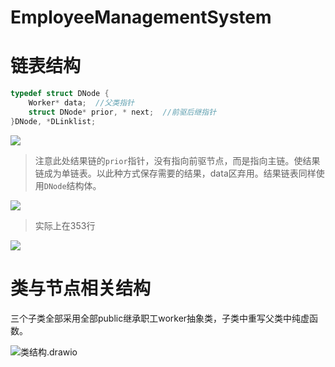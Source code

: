 # EmployeeManagementSystem
# 链表结构

```c++
typedef struct DNode {
	Worker* data;  //父类指针
	struct DNode* prior, * next;  //前驱后继指针
}DNode, *DLinklist;
```



![](https://imgforfeoar-1312132618.cos.ap-shanghai.myqcloud.com/markdown/202211232114213.png)

>注意此处结果链的`prior`指针，没有指向前驱节点，而是指向主链。使结果链成为单链表。以此种方式保存需要的结果，data区弃用。结果链表同样使用`DNode`结构体。 





![](https://imgforfeoar-1312132618.cos.ap-shanghai.myqcloud.com/markdown/202211232114624.png)

> 实际上在353行


![](https://imgforfeoar-1312132618.cos.ap-shanghai.myqcloud.com/markdown/202211232114262.png)



# 类与节点相关结构

三个子类全部采用全部public继承职工worker抽象类，子类中重写父类中纯虚函数。

![类结构.drawio](https://imgforfeoar-1312132618.cos.ap-shanghai.myqcloud.com/markdown/202211251505494.png)

